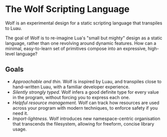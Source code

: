 # The Wolf Scripting Language

Wolf is an experimental design for a static scripting language that transpiles
to Luau.

The goal of Wolf is to re-imagine Lua's "small but mighty" design as a static
language, rather than one revolving around dynamic features. How can a minimal,
easy-to-learn set of primitives compose into an expressive, high-level language?

## Goals

- *Approachable and thin.* Wolf is inspired by Luau, and transpiles close to
hand-written Luau, with a familiar developer experience.
- *Silently strongly typed.* Wolf infers a good definite type for every value in
the program, without forcing you to express each one.
- *Helpful resource management.* Wolf can track how resources are used across
your program with modern techniques, to enforce safety if you need it.
- *Import-lightness.* Wolf introduces new namespace-centric organisation that
transcends the filesystem, allowing for freeform, concise library usage.